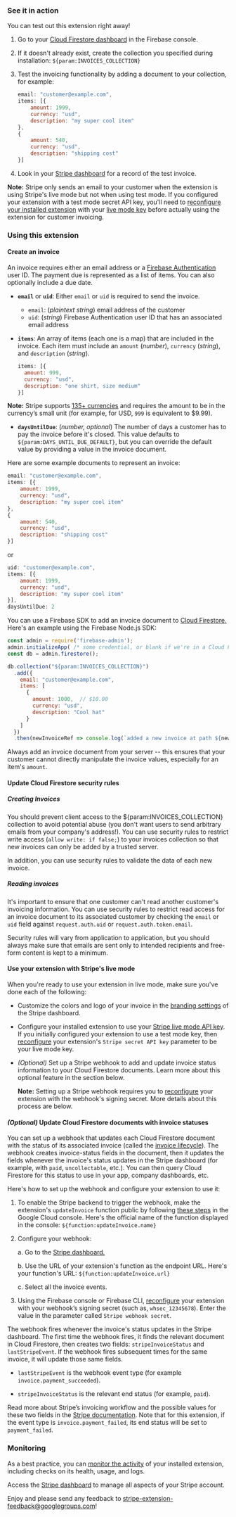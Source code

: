 ### See it in action

You can test out this extension right away!

1. Go to your [Cloud Firestore dashboard](https://console.firebase.google.com/project/${param:PROJECT_ID}/database/firestore/data) in the Firebase console.

1. If it doesn't already exist, create the collection you specified during installation: `${param:INVOICES_COLLECTION}`

1. Test the invoicing functionality by adding a document to your collection, for example:

    ```js
    email: "customer@example.com",
    items: [{
        amount: 1999,
        currency: "usd",
        description: "my super cool item"
    },
    {
        amount: 540,
        currency: "usd",
        description: "shipping cost"
    }]
    ```

1. Look in your [Stripe dashboard](https://dashboard.stripe.com/test/invoices) for a record of the test invoice.

**Note:** Stripe only sends an email to your customer when the extension is using Stripe's live mode but not when using test mode. If you configured your extension with a test mode secret API key, you'll need to [reconfigure your installed extension](https://firebase.google.com/docs/extensions/manage-installed-extensions?platform=console#reconfigure) with your [live mode key](https://dashboard.stripe.com/apikeys) before actually using the extension for customer invoicing.

### Using this extension

#### Create an invoice

An invoice requires either an email address or a [Firebase Authentication](https://firebase.google.com/docs/auth) user ID. The payment due is represented as a list of items. You can also optionally include a due date.

* **`email`** or **`uid`**: Either `email` or `uid` is required to send the invoice.
  * `email`: (_plaintext string_) email address of the customer
  * `uid`: (_string_) Firebase Authentication user ID that has an associated email address

* **`items`**: An array of items (each one is a map) that are included in the invoice. Each item must include an `amount` (_number_), `currency` (_string_), and `description` (_string_).

  ```js
  items: [{
    amount: 999,
    currency: "usd",
    description: "one shirt, size medium"
  }]
  ```

**Note:** Stripe supports [135+ currencies](https://stripe.com/docs/currencies) and requires the amount to be in the currency’s small unit (for example, for USD, `999` is equivalent to $9.99).

* **`daysUntilDue`**: (_number, optional_) The number of days a customer has to pay the invoice before it's closed. This value defaults to `${param:DAYS_UNTIL_DUE_DEFAULT}`, but you can override the default value by providing a value in the invoice document.

Here are some example documents to represent an invoice:

```js
email: "customer@example.com",
items: [{
    amount: 1999,
    currency: "usd",
    description: "my super cool item"
},
{
    amount: 540,
    currency: "usd",
    description: "shipping cost"
}]
```

or

```js
uid: "customer@example.com",
items: [{
    amount: 1999,
    currency: "usd",
    description: "my super cool item"
}],
daysUntilDue: 2
```

You can use a Firebase SDK to add an invoice document to [Cloud Firestore.](https://firebase.google.com/docs/firestore/quickstart#set_up_your_development_environment) Here's an example using the Firebase Node.js SDK:

```js
const admin = require('firebase-admin');
admin.initializeApp( /* some credential, or blank if we're in a Cloud Function */ );
const db = admin.firestore();

db.collection("${param:INVOICES_COLLECTION}")
  .add({
    email: "customer@example.com",
    items: [
      {
        amount: 1000,  // $10.00
        currency: "usd",
        description: "Cool hat"
      }
    ]
  })
  .then(newInvoiceRef => console.log(`added a new invoice at path ${newInvoiceRef.path}`));
```

Always add an invoice document from your server -- this ensures that your customer cannot directly manipulate the invoice values, especially for an item's `amount`.

#### Update Cloud Firestore security rules

##### Creating Invoices

You should prevent client access to the ${param:INVOICES_COLLECTION} collection to avoid potential abuse (you don't want users to send arbitrary emails from your company's address!). You can use security rules to restrict write access (`allow write: if false;`) to your invoices collection so that new invoices can only be added by a trusted server.

In addition, you can use security rules to validate the data of each new invoice.

##### Reading invoices

It's important to ensure that one customer can't read another customer's invoicing information. You can use security rules to restrict read access for an invoice document to its associated customer by checking the `email` or `uid` field against `request.auth.uid` or `request.auth.token.email`.

Security rules will vary from application to application, but you should always make sure that emails are sent only to intended recipients and free-form content is kept to a minimum.

#### Use your extension with Stripe's live mode

When you're ready to use your extension in live mode, make sure you've done each of the following:

* Customize the colors and logo of your invoice in the [branding settings](https://dashboard.stripe.com/settings/branding) of the Stripe dashboard.

* Configure your installed extension to use your [Stripe live mode API key](https://dashboard.stripe.com/apikeys).
If you initially configured your extension to use a test mode key, then [reconfigure](https://firebase.google.com/docs/extensions/manage-installed-extensions?platform=console#reconfigure) your extension's `Stripe secret API key` parameter to be your live mode key.

* _(Optional)_ Set up a Stripe webhook to add and update invoice status information to your Cloud Firestore documents. Learn more about this optional feature in the section below.

  **Note:** Setting up a Stripe webhook requires you to [reconfigure](https://firebase.google.com/docs/extensions/manage-installed-extensions?platform=console#reconfigure) your extension with the webhook's signing secret. More details about this process are below.

#### _(Optional)_ Update Cloud Firestore documents with invoice statuses

You can set up a webhook that updates each Cloud Firestore document with the status of its associated invoice (called the [invoice lifecycle](https://stripe.com/docs/billing/subscriptions/overview#invoice-lifecycle)). The webhook creates invoice-status fields in the document, then it updates the fields whenever the invoice's status updates in the Stripe dashboard (for example, with `paid`, `uncollectable`, etc.).  You can then query Cloud Firestore for this status to use in your app, company dashboards, etc.

Here's how to set up the webhook and configure your extension to use it:

1. To enable the Stripe backend to trigger the webhook, make the extension's `updateInvoice` function public by following [these steps](https://cloud.google.com/functions/docs/securing/managing-access-iam#allowing_unauthenticated_function_invocation) in the Google Cloud console. Here's the official name of the function displayed in the console:
`${function:updateInvoice.name}`

1. Configure your webhook:

    a. Go to the [Stripe dashboard.](https://dashboard.stripe.com/test/webhooks)

    b. Use the URL of your extension's function as the endpoint URL. Here's your function's URL: `${function:updateInvoice.url}`

    c. Select all the invoice events.

1. Using the Firebase console or Firebase CLI, [reconfigure](https://firebase.google.com/docs/extensions/manage-installed-extensions#reconfigure) your extension with your webhook’s signing secret (such as, `whsec_12345678`). Enter the value in the parameter called `Stripe webhook secret`.

The webhook fires whenever the invoice's status updates in the Stripe dashboard. The first time the webhook fires, it finds the relevant document in Cloud Firestore, then creates two fields: `stripeInvoiceStatus` and `lastStripeEvent`. If the webhook fires subsequent times for the same invoice, it will update those same fields.

* `lastStripeEvent` is the webhook event type (for example `invoice.payment_succeeded`).

* `stripeInvoiceStatus` is the relevant end status (for example, `paid`).

Read more about Stripe’s invoicing workflow and the possible values for these two fields in the [Stripe documentation](https://stripe.com/docs/billing/invoices/workflow#invoice-status-transition-endpoints-and-webhooks). Note that for this extension, if the event type is `invoice.payment_failed`, its end status will be set to `payment_failed`.

### Monitoring

As a best practice, you can [monitor the activity](https://firebase.google.com/docs/extensions/manage-installed-extensions#monitor) of your installed extension, including checks on its health, usage, and logs.

Access the [Stripe dashboard](https://dashboard.stripe.com/) to manage all aspects of your Stripe account.

Enjoy and please send any feedback to stripe-extension-feedback@googlegroups.com!
